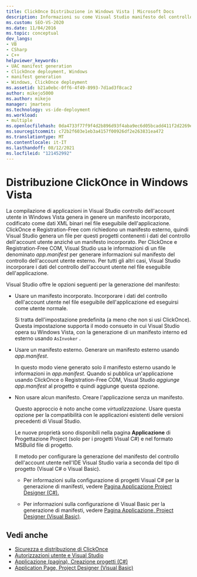 ```yaml
---
title: ClickOnce Distribuzione in Windows Vista | Microsoft Docs
description: Informazioni su come Visual Studio manifesto del controllo dell'account utente esterno per ClickOnce e Registration-Free com, che richiedono un manifesto esterno.
ms.custom: SEO-VS-2020
ms.date: 11/04/2016
ms.topic: conceptual
dev_langs:
- VB
- CSharp
- C++
helpviewer_keywords:
- UAC manifest generation
- ClickOnce deployment, Windows
- manifest generation
- Windows, ClickOnce deployment
ms.assetid: b21a0ebc-0ff6-4f49-8993-7d1ad3f8cac2
author: mikejo5000
ms.author: mikejo
manager: jmartens
ms.technology: vs-ide-deployment
ms.workload:
- multiple
ms.openlocfilehash: 0da4733f77f9f4d2b896d93f4aba9ec6d05bcadd411f2d2269e2d67ff8e1f016
ms.sourcegitcommit: c72b2f603e1eb3a4157f00926df2e263831ea472
ms.translationtype: MT
ms.contentlocale: it-IT
ms.lasthandoff: 08/12/2021
ms.locfileid: "121452992"
---
```

# <a name="clickonce-deployment-on-windows-vista"></a>Distribuzione ClickOnce in Windows Vista

La compilazione di applicazioni in Visual Studio controllo dell'account utente in Windows Vista genera in genere un manifesto incorporato, codificato come dati XML binari nel file eseguibile dell'applicazione.  ClickOnce e Registration-Free com richiedono un manifesto esterno, quindi Visual Studio genera un file per questi progetti contenenti i dati del controllo dell'account utente anziché un manifesto incorporato. Per ClickOnce e Registration-Free COM, Visual Studio usa le informazioni di un file denominato *app.manifest* per generare informazioni sul manifesto del controllo dell'account utente esterno. Per tutti gli altri casi, Visual Studio incorporare i dati del controllo dell'account utente nel file eseguibile dell'applicazione.

Visual Studio offre le opzioni seguenti per la generazione del manifesto:

- Usare un manifesto incorporato. Incorporare i dati del controllo dell'account utente nel file eseguibile dell'applicazione ed eseguirsi come utente normale.

   Si tratta dell'impostazione predefinita (a meno che non si usi ClickOnce). Questa impostazione supporta il modo consueto in cui Visual Studio opera su Windows Vista, con la generazione di un manifesto interno ed esterno usando `AsInvoker` .

- Usare un manifesto esterno. Generare un manifesto esterno usando *app.manifest*.

   In questo modo viene generato solo il manifesto esterno usando le informazioni in *app.manifest.* Quando si pubblica un'applicazione usando ClickOnce o Registration-Free COM, Visual Studio *aggiunge app.manifest* al progetto e quindi aggiunge questa opzione.

- Non usare alcun manifesto. Creare l'applicazione senza un manifesto.

   Questo approccio è noto anche come *virtualizzazione.* Usare questa opzione per la compatibilità con le applicazioni esistenti delle versioni precedenti di Visual Studio.

  Le nuove proprietà sono disponibili nella pagina **Applicazione** di Progettazione Project (solo per i progetti Visual C#) e nel formato MSBuild file di progetto.

  Il metodo per configurare la generazione del manifesto del controllo dell'account utente nell'IDE Visual Studio varia a seconda del tipo di progetto (Visual C# o Visual Basic).

  * Per informazioni sulla configurazione di progetti Visual C# per la generazione di manifesti, vedere [Pagina Applicazione Project Designer (C#).](../ide/reference/application-page-project-designer-csharp.md)

  * Per informazioni sulla configurazione di Visual Basic per la generazione di manifesti, vedere [Pagina Applicazione, Project Designer (Visual Basic)](../ide/reference/application-page-project-designer-visual-basic.md).

## <a name="see-also"></a>Vedi anche
- [Sicurezza e distribuzione di ClickOnce](../deployment/clickonce-security-and-deployment.md)
- [Autorizzazioni utente e Visual Studio](/previous-versions/ms165100(v=vs.100))
- [Applicazione (pagina), Creazione progetti (C#)](../ide/reference/application-page-project-designer-csharp.md)
- [Application Page, Project Designer (Visual Basic)](../ide/reference/application-page-project-designer-visual-basic.md)